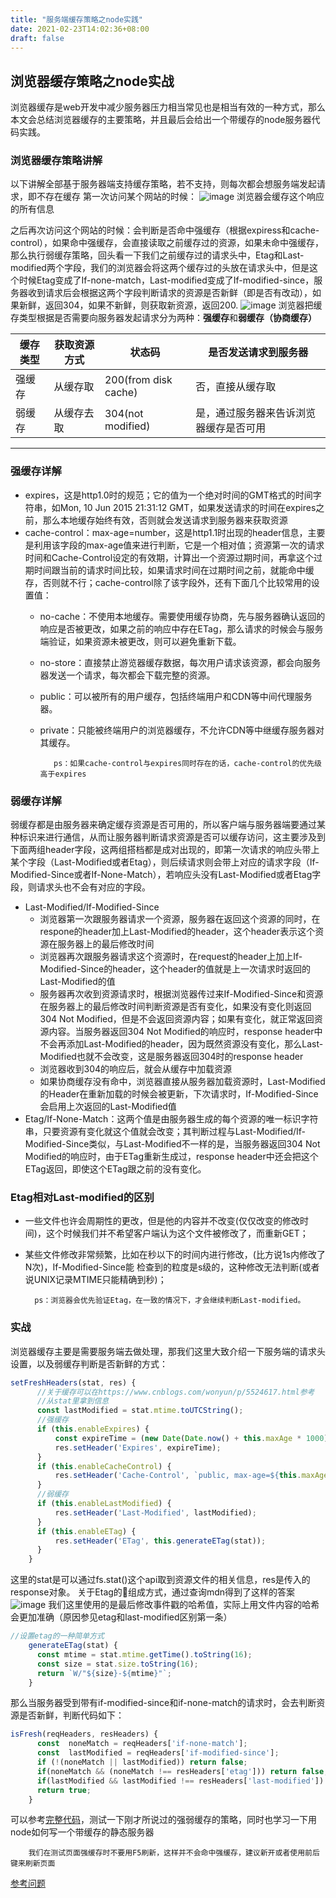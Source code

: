 ```yaml
---
title: "服务端缓存策略之node实践"
date: 2021-02-23T14:02:36+08:00
draft: false
---
```


## 浏览器缓存策略之node实战
浏览器缓存是web开发中减少服务器压力相当常见也是相当有效的一种方式，那么本文会总结浏览器缓存的主要策略，并且最后会给出一个带缓存的node服务器代码实践。
### 浏览器缓存策略讲解
以下讲解全部基于服务器端支持缓存策略，若不支持，则每次都会想服务端发起请求，即不存在缓存
第一次访问某个网站的时候：
![image](https://user-images.githubusercontent.com/24691802/42408493-04ada050-8200-11e8-8558-bbbba00a6702.png)
浏览器会缓存这个响应的所有信息

之后再次访问这个网站的时候：会判断是否命中强缓存（根据expiress和cache-control），如果命中强缓存，会直接读取之前缓存过的资源，如果未命中强缓存，那么执行弱缓存策略，回头看一下我们之前缓存过的请求头中，Etag和Last-modified两个字段，我们的浏览器会将这两个缓存过的头放在请求头中，但是这个时候Etag变成了If-none-match，Last-modified变成了If-modified-since，服务器收到请求后会根据这两个字段判断请求的资源是否新鲜（即是否有改动），如果新鲜，返回304，如果不新鲜，则获取新资源，返回200.
![image](https://user-images.githubusercontent.com/24691802/42408508-4b7b12a6-8200-11e8-8285-868c613f30d7.png)
浏览器把缓存类型根据是否需要向服务器发起请求分为两种：**强缓存**和**弱缓存（协商缓存）**    

 缓存类型 |获取资源方式| 状态码| 是否发送请求到服务器|
--------- | --------- | --------|---------|
强缓存  |从缓存取 | 200(from disk cache) | 否，直接从缓存取|
弱缓存  | 从缓存去取 |304(not modified)| 是，通过服务器来告诉浏览器缓存是否可用 |  
------------

### 强缓存详解 
* expires，这是http1.0时的规范；它的值为一个绝对时间的GMT格式的时间字符串，如Mon, 10 Jun 2015 21:31:12 GMT，如果发送请求的时间在expires之前，那么本地缓存始终有效，否则就会发送请求到服务器来获取资源
* cache-control：max-age=number，这是http1.1时出现的header信息，主要是利用该字段的max-age值来进行判断，它是一个相对值；资源第一次的请求时间和Cache-Control设定的有效期，计算出一个资源过期时间，再拿这个过期时间跟当前的请求时间比较，如果请求时间在过期时间之前，就能命中缓存，否则就不行；cache-control除了该字段外，还有下面几个比较常用的设置值：
  * no-cache：不使用本地缓存。需要使用缓存协商，先与服务器确认返回的响应是否被更改，如果之前的响应中存在ETag，那么请求的时候会与服务端验证，如果资源未被更改，则可以避免重新下载。
  * no-store：直接禁止游览器缓存数据，每次用户请求该资源，都会向服务器发送一个请求，每次都会下载完整的资源。
  * public：可以被所有的用户缓存，包括终端用户和CDN等中间代理服务器。
  * private：只能被终端用户的浏览器缓存，不允许CDN等中继缓存服务器对其缓存。        

           ps：如果cache-control与expires同时存在的话，cache-control的优先级高于expires
### 弱缓存详解
弱缓存都是由服务器来确定缓存资源是否可用的，所以客户端与服务器端要通过某种标识来进行通信，从而让服务器判断请求资源是否可以缓存访问，这主要涉及到下面两组header字段，这两组搭档都是成对出现的，即第一次请求的响应头带上某个字段（Last-Modified或者Etag），则后续请求则会带上对应的请求字段（If-Modified-Since或者If-None-Match），若响应头没有Last-Modified或者Etag字段，则请求头也不会有对应的字段。
* Last-Modified/If-Modified-Since
  * 浏览器第一次跟服务器请求一个资源，服务器在返回这个资源的同时，在respone的header加上Last-Modified的header，这个header表示这个资源在服务器上的最后修改时间
  * 浏览器再次跟服务器请求这个资源时，在request的header上加上If-Modified-Since的header，这个header的值就是上一次请求时返回的Last-Modified的值
  * 服务器再次收到资源请求时，根据浏览器传过来If-Modified-Since和资源在服务器上的最后修改时间判断资源是否有变化，如果没有变化则返回304 Not Modified，但是不会返回资源内容；如果有变化，就正常返回资源内容。当服务器返回304 Not Modified的响应时，response header中不会再添加Last-Modified的header，因为既然资源没有变化，那么Last-Modified也就不会改变，这是服务器返回304时的response header
  * 浏览器收到304的响应后，就会从缓存中加载资源
  * 如果协商缓存没有命中，浏览器直接从服务器加载资源时，Last-Modified的Header在重新加载的时候会被更新，下次请求时，If-Modified-Since会启用上次返回的Last-Modified值
* Etag/If-None-Match：这两个值是由服务器生成的每个资源的唯一标识字符串，只要资源有变化就这个值就会改变；其判断过程与Last-Modified/If-Modified-Since类似，与Last-Modified不一样的是，当服务器返回304 Not Modified的响应时，由于ETag重新生成过，response header中还会把这个ETag返回，即使这个ETag跟之前的没有变化。
### Etag相对Last-modified的区别
* 一些文件也许会周期性的更改，但是他的内容并不改变(仅仅改变的修改时间)，这个时候我们并不希望客户端认为这个文件被修改了，而重新GET；
* 某些文件修改非常频繁，比如在秒以下的时间内进行修改，(比方说1s内修改了N次)，If-Modified-Since能 检查到的粒度是s级的，这种修改无法判断(或者说UNIX记录MTIME只能精确到秒)；    

        ps：浏览器会优先验证Etag，在一致的情况下，才会继续判断Last-modified。
### 实战
浏览器缓存主要是需要服务端去做处理，那我们这里大致介绍一下服务端的请求头设置，以及弱缓存判断是否新鲜的方式：
```javascript
setFreshHeaders(stat, res) {
      //关于缓存可以在https://www.cnblogs.com/wonyun/p/5524617.html参考
      //从stat里拿到信息
      const lastModified = stat.mtime.toUTCString();
      //强缓存
      if (this.enableExpires) {
          const expireTime = (new Date(Date.now() + this.maxAge * 1000)).toUTCString();
          res.setHeader('Expires', expireTime);
      }
      if (this.enableCacheControl) {
          res.setHeader('Cache-Control', `public, max-age=${this.maxAge}`);
      }
      //弱缓存
      if (this.enableLastModified) {
          res.setHeader('Last-Modified', lastModified);
      }
      if (this.enableETag) {
          res.setHeader('ETag', this.generateETag(stat));
      }
    }
```
这里的stat是可以通过fs.stat()这个api取到资源文件的相关信息，res是传入的response对象。
关于Etag的组成方式，通过查询mdn得到了这样的答案
![image](https://user-images.githubusercontent.com/24691802/42412445-07da69fe-823f-11e8-84fc-9acf9b61f15a.png)
我们这里使用的是最后修改事件戳的哈希值，实际上用文件内容的哈希会更加准确（原因参见etag和last-modified区别第一条）
```javascript
//设置etag的一种简单方式
    generateETag(stat) {
      const mtime = stat.mtime.getTime().toString(16);
      const size = stat.size.toString(16);
      return `W/"${size}-${mtime}"`;
    }
```
那么当服务器受到带有if-modified-since和if-none-match的请求时，会去判断资源是否新鲜，判断代码如下：
```javascript
isFresh(reqHeaders, resHeaders) {
      const  noneMatch = reqHeaders['if-none-match'];
      const  lastModified = reqHeaders['if-modified-since'];
      if (!(noneMatch || lastModified)) return false;
      if(noneMatch && (noneMatch !== resHeaders['etag'])) return false;
      if(lastModified && lastModified !== resHeaders['last-modified']) return false;
      return true;
    }
```
可以参考[完整代码](https://github.com/coderzzp/how2-learn-nodejs/tree/master/node-static-server)，测试一下刚才所说过的强弱缓存的策略，同时也学习一下用node如何写一个带缓存的静态服务器       

        我们在测试页面强缓存时不要用F5刷新，这样并不会命中强缓存，建议新开或者使用前后键来刷新页面 


 [参考问题](https://webmasters.stackexchange.com/questions/25342/headers-to-prevent-304-if-modified-since-head-requests)


